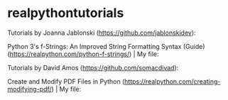 # realpythontutorials

Tutorials by Joanna Jablonski (https://github.com/jablonskidev):

Python 3's f-Strings: An Improved String Formatting Syntax (Guide) (https://realpython.com/python-f-strings/)
| My file:

Tutorials by David Amos (https://github.com/somacdivad):

Create and Modify PDF Files in Python (https://realpython.com/creating-modifying-pdf/)
| My file:
